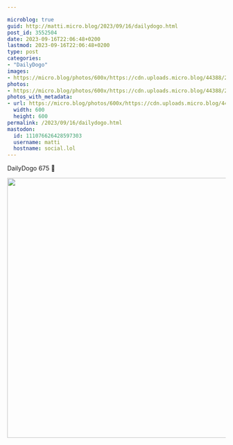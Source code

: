 ```yaml
---

microblog: true
guid: http://matti.micro.blog/2023/09/16/dailydogo.html
post_id: 3552504
date: 2023-09-16T22:06:48+0200
lastmod: 2023-09-16T22:06:48+0200
type: post
categories:
- "DailyDogo"
images:
- https://micro.blog/photos/600x/https://cdn.uploads.micro.blog/44388/2023/27d1f6eca85d4eb8b44ece7358c119d0.jpg
photos:
- https://micro.blog/photos/600x/https://cdn.uploads.micro.blog/44388/2023/27d1f6eca85d4eb8b44ece7358c119d0.jpg
photos_with_metadata:
- url: https://micro.blog/photos/600x/https://cdn.uploads.micro.blog/44388/2023/27d1f6eca85d4eb8b44ece7358c119d0.jpg
  width: 600
  height: 600
permalink: /2023/09/16/dailydogo.html
mastodon:
  id: 111076626428597303
  username: matti
  hostname: social.lol
---
```

DailyDogo 675 🐶

<img src="https://micro.blog/photos/600x/https://blog.martin-haehnel.de/uploads/2023/27d1f6eca85d4eb8b44ece7358c119d0.jpg" width="600" height="600" alt="" />

